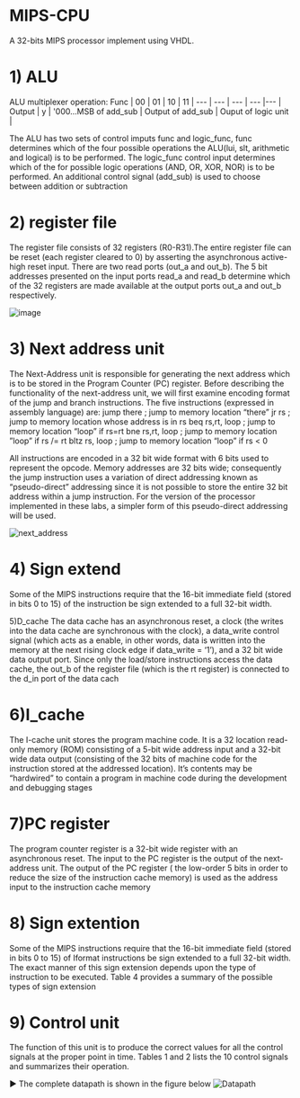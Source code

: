 # MIPS-CPU
A 32-bits MIPS processor implement using VHDL. 

# 1) ALU

ALU multiplexer operation:
Func | 00 | 01 | 10 | 11 | 
--- | --- | --- | --- |--- |
Output | y |  '000...MSB of add_sub | Output of add_sub | Ouput of logic unit  |

The ALU has two sets of control imputs func and logic_func, func determines which of the four possible operations the ALU(lui, slt, arithmetic and logical) is to be performed. The logic_func control input determines which of the for possible logic operations (AND, OR, XOR, NOR) is to be performed. An additional control signal (add_sub) is used to choose between addition or subtraction


# 2) register file

The register file consists of 32 registers (R0-R31).The entire register file can be reset (each register cleared to 0) by asserting the asynchronous active-high reset input. There are two read ports (out_a and out_b). The 5 bit addresses presented on the input ports read_a and read_b determine which of the 32 registers are made available at the output ports out_a and out_b respectively.

![image](https://user-images.githubusercontent.com/91975571/146937672-bd2f19af-79ff-4fa0-9e4f-b3869a75bea7.png)


# 3) Next address unit
The Next-Address unit is responsible for generating the next address which is to be stored in the
Program Counter (PC) register. Before describing the functionality of the next-address unit, we
will first examine encoding format of the jump and branch instructions. The five instructions (expressed in assembly language) are:
                   jump there ; jump to memory location “there”
                   jr rs ; jump to memory location whose address is in rs
                   beq rs,rt, loop ; jump to memory location “loop” if rs=rt
                   bne rs,rt, loop ; jump to memory location ”loop” if rs /= rt
                   bltz rs, loop ; jump to memory location “loop” if rs < 0
                   
All instructions are encoded in a 32 bit wide format with 6 bits used to represent the opcode. Memory addresses are 32 bits wide; consequently the jump instruction uses a variation of direct addressing known as “pseudo-direct” addressing since it is not possible to store the entire 32 bit address within a jump instruction. For the version of the processor implemented in these labs, a simpler form of this pseudo-direct addressing will be used.

![next_address](https://user-images.githubusercontent.com/91975571/178343352-252ca6ac-14c0-4af4-a981-09c01dd7195f.png)

# 4) Sign extend
Some of the MIPS instructions require that the 16-bit immediate field (stored in bits 0 to 15) of the instruction be sign extended to a full 32-bit width.

5)D_cache 
The data cache has an asynchronous reset, a clock (the writes into the data cache are synchronous with the clock), a data_write
control signal (which acts as a enable, in other words, data is written into the memory at the next rising clock edge if data_write = ‘1’), and a 32 bit wide data output port. Since only the load/store instructions access the data cache, the out_b of the register file (which is the rt register) is connected to the d_in port of the data cach

# 6)I_cache
The I-cache unit stores the program machine code. It is a 32 location read-only memory (ROM) consisting of a 5-bit wide address input and a 32-bit wide data output (consisting of the 32 bits of machine code for the instruction stored at the addressed location). It’s contents may be “hardwired” to contain a program in machine code during the development and debugging stages

# 7)PC register
The program counter register is a 32-bit wide register with an asynchronous reset. The input to the PC register is the output of the next-address unit. The output of the PC register ( the low-order 5 bits in order to reduce the size of the instruction cache memory) is used as the address input to the instruction cache memory

# 8) Sign extention
Some of the MIPS instructions require that the 16-bit immediate field (stored in bits 0 to 15) of Iformat instructions be sign extended to a full 32-bit width. The exact manner of this sign extension depends upon the type of instruction to be executed. Table 4 provides a summary of the possible
types of sign extension

# 9) Control unit 
The function of this unit  is to produce the correct values for all the control signals at the proper point in time. Tables 1 and 2 lists the 10 control signals and summarizes their operation.

:arrow_forward: The complete datapath is shown in the figure below
![Datapath](https://user-images.githubusercontent.com/91975571/178344632-7eb617fd-c3a1-44f4-8609-2d469495bfdc.png)



